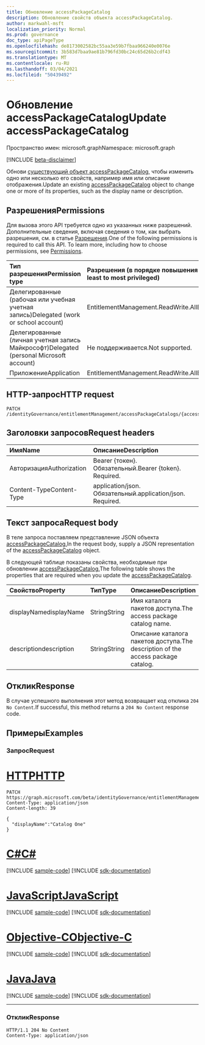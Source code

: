 ```yaml
---
title: Обновление accessPackageCatalog
description: Обновление свойств объекта accessPackageCatalog.
author: markwahl-msft
localization_priority: Normal
ms.prod: governance
doc_type: apiPageType
ms.openlocfilehash: de8173002582bc55aa3e59b7fbaa966240e0076e
ms.sourcegitcommit: 3b583d7baa9ae81b796fd30bc24c65d26b2cdf43
ms.translationtype: MT
ms.contentlocale: ru-RU
ms.lasthandoff: 03/04/2021
ms.locfileid: "50439492"
---
```

# <a name="update-accesspackagecatalog"></a><span data-ttu-id="8a46b-103">Обновление accessPackageCatalog</span><span class="sxs-lookup"><span data-stu-id="8a46b-103">Update accessPackageCatalog</span></span>

<span data-ttu-id="8a46b-104">Пространство имен: microsoft.graph</span><span class="sxs-lookup"><span data-stu-id="8a46b-104">Namespace: microsoft.graph</span></span>

[!INCLUDE [beta-disclaimer](../../includes/beta-disclaimer.md)]

<span data-ttu-id="8a46b-105">Обнови [существующий объект accessPackageCatalog,](../resources/accesspackagecatalog.md) чтобы изменить одно или несколько его свойств, например имя или описание отображения.</span><span class="sxs-lookup"><span data-stu-id="8a46b-105">Update an existing [accessPackageCatalog](../resources/accesspackagecatalog.md) object to change one or more of its properties, such as the display name or description.</span></span>

## <a name="permissions"></a><span data-ttu-id="8a46b-106">Разрешения</span><span class="sxs-lookup"><span data-stu-id="8a46b-106">Permissions</span></span>
<span data-ttu-id="8a46b-p101">Для вызова этого API требуется одно из указанных ниже разрешений. Дополнительные сведения, включая сведения о том, как выбрать разрешения, см. в статье [Разрешения](/graph/permissions-reference.md).</span><span class="sxs-lookup"><span data-stu-id="8a46b-p101">One of the following permissions is required to call this API. To learn more, including how to choose permissions, see [Permissions](/graph/permissions-reference.md).</span></span>

|<span data-ttu-id="8a46b-109">Тип разрешения</span><span class="sxs-lookup"><span data-stu-id="8a46b-109">Permission type</span></span>|<span data-ttu-id="8a46b-110">Разрешения (в порядке повышения привилегий)</span><span class="sxs-lookup"><span data-stu-id="8a46b-110">Permissions (from least to most privileged)</span></span>|
|:---|:---|
|<span data-ttu-id="8a46b-111">Делегированные (рабочая или учебная учетная запись)</span><span class="sxs-lookup"><span data-stu-id="8a46b-111">Delegated (work or school account)</span></span>     | <span data-ttu-id="8a46b-112">EntitlementManagement.ReadWrite.All</span><span class="sxs-lookup"><span data-stu-id="8a46b-112">EntitlementManagement.ReadWrite.All</span></span> |
|<span data-ttu-id="8a46b-113">Делегированные (личная учетная запись Майкрософт)</span><span class="sxs-lookup"><span data-stu-id="8a46b-113">Delegated (personal Microsoft account)</span></span> | <span data-ttu-id="8a46b-114">Не поддерживается.</span><span class="sxs-lookup"><span data-stu-id="8a46b-114">Not supported.</span></span> |
|<span data-ttu-id="8a46b-115">Приложение</span><span class="sxs-lookup"><span data-stu-id="8a46b-115">Application</span></span>                            | <span data-ttu-id="8a46b-116">EntitlementManagement.ReadWrite.All</span><span class="sxs-lookup"><span data-stu-id="8a46b-116">EntitlementManagement.ReadWrite.All</span></span> |

## <a name="http-request"></a><span data-ttu-id="8a46b-117">HTTP-запрос</span><span class="sxs-lookup"><span data-stu-id="8a46b-117">HTTP request</span></span>
<!-- {
  "blockType": "ignored"
}
-->
```http
PATCH /identityGovernance/entitlementManagement/accessPackageCatalogs/{accessPackageCatalogId}
```
## <a name="request-headers"></a><span data-ttu-id="8a46b-118">Заголовки запросов</span><span class="sxs-lookup"><span data-stu-id="8a46b-118">Request headers</span></span>
|<span data-ttu-id="8a46b-119">Имя</span><span class="sxs-lookup"><span data-stu-id="8a46b-119">Name</span></span>|<span data-ttu-id="8a46b-120">Описание</span><span class="sxs-lookup"><span data-stu-id="8a46b-120">Description</span></span>|
|:---|:---|
|<span data-ttu-id="8a46b-121">Авторизация</span><span class="sxs-lookup"><span data-stu-id="8a46b-121">Authorization</span></span>|<span data-ttu-id="8a46b-p102">Bearer {токен}. Обязательный.</span><span class="sxs-lookup"><span data-stu-id="8a46b-p102">Bearer {token}. Required.</span></span>|
|<span data-ttu-id="8a46b-124">Content-Type</span><span class="sxs-lookup"><span data-stu-id="8a46b-124">Content-Type</span></span>|<span data-ttu-id="8a46b-p103">application/json. Обязательный.</span><span class="sxs-lookup"><span data-stu-id="8a46b-p103">application/json. Required.</span></span>|

## <a name="request-body"></a><span data-ttu-id="8a46b-127">Текст запроса</span><span class="sxs-lookup"><span data-stu-id="8a46b-127">Request body</span></span>
<span data-ttu-id="8a46b-128">В теле запроса поставляем представление JSON объекта [accessPackageCatalog.](../resources/accesspackagecatalog.md)</span><span class="sxs-lookup"><span data-stu-id="8a46b-128">In the request body, supply a JSON representation of the [accessPackageCatalog](../resources/accesspackagecatalog.md) object.</span></span>

<span data-ttu-id="8a46b-129">В следующей таблице показаны свойства, необходимые при обновлении [accessPackageCatalog.](../resources/accesspackagecatalog.md)</span><span class="sxs-lookup"><span data-stu-id="8a46b-129">The following table shows the properties that are required when you update the [accessPackageCatalog](../resources/accesspackagecatalog.md).</span></span>

|<span data-ttu-id="8a46b-130">Свойство</span><span class="sxs-lookup"><span data-stu-id="8a46b-130">Property</span></span>|<span data-ttu-id="8a46b-131">Тип</span><span class="sxs-lookup"><span data-stu-id="8a46b-131">Type</span></span>|<span data-ttu-id="8a46b-132">Описание</span><span class="sxs-lookup"><span data-stu-id="8a46b-132">Description</span></span>|
|:---|:---|:---|
|<span data-ttu-id="8a46b-133">displayName</span><span class="sxs-lookup"><span data-stu-id="8a46b-133">displayName</span></span>|<span data-ttu-id="8a46b-134">String</span><span class="sxs-lookup"><span data-stu-id="8a46b-134">String</span></span>|<span data-ttu-id="8a46b-135">Имя каталога пакетов доступа.</span><span class="sxs-lookup"><span data-stu-id="8a46b-135">The access package catalog name.</span></span>|
|<span data-ttu-id="8a46b-136">description</span><span class="sxs-lookup"><span data-stu-id="8a46b-136">description</span></span>|<span data-ttu-id="8a46b-137">String</span><span class="sxs-lookup"><span data-stu-id="8a46b-137">String</span></span>|<span data-ttu-id="8a46b-138">Описание каталога пакетов доступа.</span><span class="sxs-lookup"><span data-stu-id="8a46b-138">The description of the access package catalog.</span></span>|

## <a name="response"></a><span data-ttu-id="8a46b-139">Отклик</span><span class="sxs-lookup"><span data-stu-id="8a46b-139">Response</span></span>
<span data-ttu-id="8a46b-140">В случае успешного выполнения этот метод возвращает код отклика `204 No Content`.</span><span class="sxs-lookup"><span data-stu-id="8a46b-140">If successful, this method returns a `204 No Content` response code.</span></span>



## <a name="examples"></a><span data-ttu-id="8a46b-141">Примеры</span><span class="sxs-lookup"><span data-stu-id="8a46b-141">Examples</span></span>

### <a name="request"></a><span data-ttu-id="8a46b-142">Запрос</span><span class="sxs-lookup"><span data-stu-id="8a46b-142">Request</span></span>

# <a name="http"></a>[<span data-ttu-id="8a46b-143">HTTP</span><span class="sxs-lookup"><span data-stu-id="8a46b-143">HTTP</span></span>](#tab/http)
<!-- {
  "blockType": "request",
  "name": "update_accesspackagecatalog"
}
-->
``` http
PATCH https://graph.microsoft.com/beta/identityGovernance/entitlementManagement/accessPackageCatalogs/{accessPackageCatalogId}
Content-Type: application/json
Content-length: 39

{
  "displayName":"Catalog One"
}
```
# <a name="c"></a>[<span data-ttu-id="8a46b-144">C#</span><span class="sxs-lookup"><span data-stu-id="8a46b-144">C#</span></span>](#tab/csharp)
[!INCLUDE [sample-code](../includes/snippets/csharp/update-accesspackagecatalog-csharp-snippets.md)]
[!INCLUDE [sdk-documentation](../includes/snippets/snippets-sdk-documentation-link.md)]

# <a name="javascript"></a>[<span data-ttu-id="8a46b-145">JavaScript</span><span class="sxs-lookup"><span data-stu-id="8a46b-145">JavaScript</span></span>](#tab/javascript)
[!INCLUDE [sample-code](../includes/snippets/javascript/update-accesspackagecatalog-javascript-snippets.md)]
[!INCLUDE [sdk-documentation](../includes/snippets/snippets-sdk-documentation-link.md)]

# <a name="objective-c"></a>[<span data-ttu-id="8a46b-146">Objective-C</span><span class="sxs-lookup"><span data-stu-id="8a46b-146">Objective-C</span></span>](#tab/objc)
[!INCLUDE [sample-code](../includes/snippets/objc/update-accesspackagecatalog-objc-snippets.md)]
[!INCLUDE [sdk-documentation](../includes/snippets/snippets-sdk-documentation-link.md)]

# <a name="java"></a>[<span data-ttu-id="8a46b-147">Java</span><span class="sxs-lookup"><span data-stu-id="8a46b-147">Java</span></span>](#tab/java)
[!INCLUDE [sample-code](../includes/snippets/java/update-accesspackagecatalog-java-snippets.md)]
[!INCLUDE [sdk-documentation](../includes/snippets/snippets-sdk-documentation-link.md)]

---



### <a name="response"></a><span data-ttu-id="8a46b-148">Отклик</span><span class="sxs-lookup"><span data-stu-id="8a46b-148">Response</span></span>

<!-- {
  "blockType": "response",
  "truncated": true
}
-->
``` http
HTTP/1.1 204 No Content
Content-Type: application/json

```

<!--
{
  "type": "#page.annotation",
  "description": "Update accessPackageCatalog",
  "keywords": "",
  "section": "documentation",
  "tocPath": "",
  "suppressions": [
  ]
}
-->


